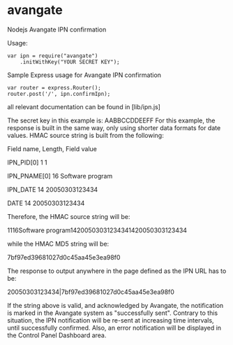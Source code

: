 avangate
========

Nodejs Avangate IPN confirmation

Usage:

```node
var ipn = require("avangate")
    .initWithKey("YOUR SECRET KEY");

```

Sample Express usage for Avangate IPN confirmation

```node
var router = express.Router();
router.post('/', ipn.confirmIpn);
```


all relevant documentation can be found in [lib/ipn.js]



The secret key in this example is: AABBCCDDEEFF
For this example, the response is built in the same way, only using shorter data formats for date values. 
HMAC source string is built from the following:

Field name, Length, Field value

IPN_PID[0]
1
1

IPN_PNAME[0]
16
Software program

IPN_DATE
14
20050303123434

DATE
14
20050303123434

Therefore, the HMAC source string will be:

1116Software program14200503031234341420050303123434

while the HMAC MD5 string will be:

7bf97ed39681027d0c45aa45e3ea98f0

The response to output anywhere in the page defined as the IPN URL has to be:

<EPAYMENT>20050303123434|7bf97ed39681027d0c45aa45e3ea98f0</EPAYMENT>

If the string above is valid, and acknowledged by Avangate, the notification is marked in the Avangate system as "successfully sent".
Contrary to this situation, the IPN notification will be re-sent at increasing time intervals, until successfully confirmed. Also, an error notification will be displayed in the Control Panel Dashboard area.

